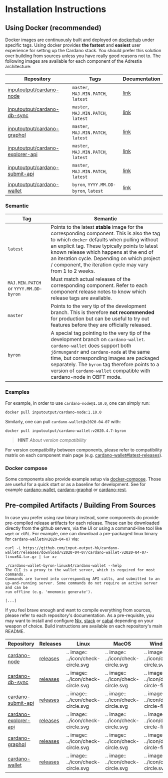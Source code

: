 Installation Instructions
=========================

## Using Docker (recommended)

Docker images are continuously built and deployed on [dockerhub](https://hub.docker.com/u/inputoutput) under specific tags. Using docker provides **the fastest** and **easiest** user experience for setting up the Cardano stack. You should prefer this solution over building from sources unless you have really good reasons not to. The following images are available for each component of the Adrestia architecture:

| Repository                                                           | Tags                                  | Documentation               |
|----------------------------------------------------------------------|---------------------------------------|-----------------------------|
| [inputoutput/cardano-node][inputoutput-cardano-node]                 | `master`, `MAJ.MIN.PATCH`, `latest`   | [link][doc-cardano-node]    |
| [inputoutput/cardano-db-sync][inputoutput-cardano-db-sync]           | `master`, `MAJ.MIN.PATCH`, `latest`   | [link][doc-cardano-db-sync] |
| [inputoutput/cardano-graphql][inputoutput-cardano-graphql]           | `master`, `MAJ.MIN.PATCH`, `latest`   | [link][doc-cardano-graphql] |
| [inputoutput/cardano-explorer-api][inputoutput-cardano-explorer-api] | `master`, `MAJ.MIN.PATCH`, `latest`   | [link][doc-cardano-rest]    |
| [inputoutput/cardano-submit-api][inputoutput-cardano-submit-api]     | `master`, `MAJ.MIN.PATCH`, `latest`   | [link][doc-cardano-rest]    |
| [inputoutput/cardano-wallet][inputoutput-cardano-wallet]             | `byron`, `YYYY.MM.DD-byron`, `latest` | [link][doc-cardano-wallet]  |

### Semantic

| Tag                                   | Semantic                                                                                                                                                                                                                                                                                                                                            |
|---------------------------------------|-----------------------------------------------------------------------------------------------------------------------------------------------------------------------------------------------------------------------------------------------------------------------------------------------------------------------------------------------------|
| `latest`                              | Points to the latest __stable__ image for the corresponding component. This is also the tag to which `docker` defaults when pulling without an explicit tag. These typically points to latest known release which happens at the end of an iteration cycle. Depending on which project / component, the iteration cycle may vary from 1 to 2 weeks. |
| `MAJ.MIN.PATCH` or `YYYY.MM.DD-byron` | Must match actual releases of the corresponding component. Refer to each component release notes to know which release tags are available.                                                                                                                                                                                                          |
| `master`                              | Points to the very tip of the development branch. This is therefore __not recommended__ for production but can be useful to try out features before they are officially released.                                                                                                                                                                   |
| `byron`                               | A special tag pointing to the very tip of the development branch on `cardano-wallet`. `cardano-wallet` does support both `jörmungandr` and `cardano-node` at the same time, but corresponding images are packaged separately. The `byron` tag therefore points to a version of `cardano-wallet` compatible with cardano-node in OBFT mode.          |

### Examples

For example, in order to use `cardano-node@1.10.0`, one can simply run:

```
docker pull inputoutput/cardano-node:1.10.0
```

Similarly, one can pull `cardano-wallet@v2020-04-07` with:

```
docker pull inputoutput/cardano-wallet:v2020.4.7-byron
```

> **HINT**  _About version compatibility_

For version compatibility between components, please refer to compatibility matrix on each component main page (e.g. [cardano-wallet#latest-releases](https://github.com/input-output-hk/cardano-wallet#latest-releases)).

### Docker compose

Some components also provide example setup via [docker-compose](https://docs.docker.com/compose/). Those are useful for a quick start or as a baseline for development. See for example [cardano-wallet](https://github.com/input-output-hk/cardano-wallet/blob/master/docker-compose.yml), [cardano-graphql](https://github.com/input-output-hk/cardano-graphql/blob/master/docker-compose.yml) or [cardano-rest](https://github.com/input-output-hk/cardano-rest/blob/master/docker-compose.yml).

## Pre-compiled Artifacts / Building From Sources

In case you prefer using raw binary instead, some components do provide pre-compiled release artifacts for each release. These can be downloaded directly from the github servers, via the UI or using a command-line tool like `wget` or `cURL`. For example, one can download a pre-packaged linux binary for `cardano-wallet@v2020-04-07` via:

```
curl -L https://github.com/input-output-hk/cardano-wallet/releases/download/v2020-04-07/cardano-wallet-v2020-04-07-linux64.tar.gz | tar xz

./cardano-wallet-byron-linux64/cardano-wallet --help
The CLI is a proxy to the wallet server, which is required for most commands.
Commands are turned into corresponding API calls, and submitted to an
up-and-running server. Some commands do not require an active server and can be
run offline (e.g. 'mnemonic generate').

[...]
```

If you feel brave enough and want to compile everything from sources, please refer to each repository's documentation. As a pre-requisite, you may want to install and configure [Nix](https://nixos.org/), [stack](https://docs.haskellstack.org/en/stable/README/) or [cabal](https://www.haskell.org/cabal/) depending on your weapon of choice. Build instructions are available on each repository's main README.

Repository                           | Releases                            | Linux | MacOS | Windows
-------------------------------------|-------------------------------------|-------|-------|--------
[cardano-node][cardano-node]         | [releases][release-cardano-node]    | .. image:: ../icon/check-circle.svg     | .. image:: ../icon/check-circle.svg     | .. image:: ../icon/check-circle.svg 
[cardano-db-sync][cardano-db-sync]   | [releases][release-cardano-db-sync] | .. image:: ../icon/check-circle.svg     | .. image:: ../icon/check-circle.svg     | .. image:: ../icon/dash-circle-fill.svg
[cardano-submit-api][cardano-rest]   | [releases][release-cardano-rest]    | .. image:: ../icon/check-circle.svg     | .. image:: ../icon/check-circle.svg     | .. image:: ../icon/dash-circle-fill.svg
[cardano-explorer-api][cardano-rest] | [releases][release-cardano-rest]    | .. image:: ../icon/check-circle.svg     | .. image:: ../icon/check-circle.svg     | .. image:: ../icon/dash-circle-fill.svg
[cardano-graphql][cardano-graphql]   | [releases][release-cardano-graphql] | .. image:: ../icon/check-circle.svg     | .. image:: ../icon/check-circle.svg     | .. image:: ../icon/dash-circle-fill.svg
[cardano-wallet][cardano-wallet]     | [releases][release-cardano-wallet]  | .. image:: ../icon/check-circle.svg     | .. image:: ../icon/check-circle.svg     | .. image:: ../icon/check-circle.svg 

[cardano-node]: https://github.com/input-output-hk/cardano-node
[cardano-db-sync]: https://github.com/input-output-hk/cardano-db-sync
[cardano-rest]: https://github.com/input-output-hk/cardano-rest
[cardano-graphql]: https://github.com/input-output-hk/cardano-graphql
[cardano-wallet]: https://github.com/input-output-hk/cardano-wallet

[release-cardano-node]: https://github.com/input-output-hk/cardano-node/releases
[release-cardano-db-sync]: https://github.com/input-output-hk/cardano-db-sync/releases
[release-cardano-rest]: https://github.com/input-output-hk/cardano-rest/releases
[release-cardano-graphql]: https://github.com/input-output-hk/cardano-graphql/releases
[release-cardano-wallet]: https://github.com/input-output-hk/cardano-wallet/releases

[cardano-node]: https://github.com/input-output-hk/cardano-node
[cardano-db-sync]: https://github.com/input-output-hk/cardano-db-sync
[cardano-explorer-api]: https://github.com/input-output-hk/cardano-rest
[cardano-submit-api]: https://github.com/input-output-hk/cardano-rest
[cardano-graphql]: https://github.com/input-output-hk/cardano-graphql
[cardano-wallet]: https://github.com/input-output-hk/cardano-wallet

[doc-cardano-node]: https://github.com/input-output-hk/cardano-node/blob/master/nix/docker.nix#L1-L25
[doc-cardano-db-sync]: https://github.com/input-output-hk/cardano-db-sync/blob/master/nix/docker.nix#L1-L35
[doc-cardano-rest]: https://github.com/input-output-hk/cardano-rest/wiki/Docker
[doc-cardano-graphql]: https://github.com/input-output-hk/cardano-graphql/wiki/Docker
[doc-cardano-wallet]: https://github.com/input-output-hk/cardano-wallet/wiki/Docker
[inputoutput-cardano-node]: https://hub.docker.com/r/inputoutput/cardano-node
[inputoutput-cardano-db-sync]: https://hub.docker.com/r/inputoutput/cardano-db-sync
[inputoutput-cardano-graphql]: https://hub.docker.com/r/inputoutput/cardano-graphql
[inputoutput-cardano-submit-api]: https://hub.docker.com/r/inputoutput/cardano-submit-api
[inputoutput-cardano-explorer-api]: https://hub.docker.com/r/inputoutput/cardano-explorer-api
[inputoutput-cardano-wallet]: https://hub.docker.com/r/inputoutput/cardano-wallet
